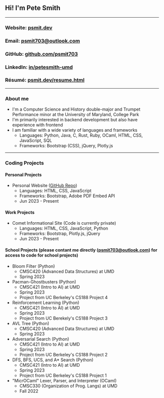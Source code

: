 <!-- keeping the following comments for future reference as they came in the default file -->

<!-- ### Hi there 👋 -->

<!--
**psmit703/psmit703** is a ✨ _special_ ✨ repository because its `README.md` (this file) appears on your GitHub profile.

Here are some ideas to get you started:

- 🔭 I’m currently working on ...
- 🌱 I’m currently learning ...
- 👯 I’m looking to collaborate on ...
- 🤔 I’m looking for help with ...
- 💬 Ask me about ...
- 📫 How to reach me: ...
- 😄 Pronouns: ...
- ⚡ Fun fact: ...
-->

## Hi! I'm Pete Smith

---

### Website: [psmit.dev](https://www.psmit.dev)
### Email: [psmit703@outlook.com](mailto:psmit703@outlook.com)
### GitHub: [github.com/psmit703](https://github.com/psmit703)
### LinkedIn: [in/petesmith-umd](https://www.linkedin.com/in/petesmith-umd/)
### Résumé: [psmit.dev/resume.html](https://www.psmit.dev/resume.html)

---

### About me
* I'm a Computer Science and History double-major and Trumpet Performance minor at the University of Maryland, College Park
* I'm primarily interested in backend development but also have experience with frontend
* I am familiar with a wide variety of languages and frameworks
    * Languages: Python, Java, C, Rust, Ruby, OCaml, HTML, CSS, JavaScript, SQL
    * Frameworks: Bootstrap (CSS), jQuery, Plotly.js

---

### Coding Projects
#### Personal Projects
* Personal Website ([GitHub Repo](https://github.com/psmit703/personal-website))
    * Languages: HTML, CSS, JavaScript
    * Frameworks: Bootstrap, Adobe PDF Embed API
    * Jun 2023 - Present
#### Work Projects
* Comet Informational Site (Code is currently private)
    * Languages: HTML, CSS, JavaScript, Python
    * Frameworks: Bootstrap, Plotly.js, jQuery
    * Jun 2023 - Present
#### School Projects (please contant me directly ([psmit703@outlook.com](mailto:psmit703@outlook.com)) for access to code for school projects)
* Bloom Filter (Python)
    * CMSC420 (Advanced Data Structures) at UMD
    * Spring 2023
* Pacman-Ghostbusters (Python)
    * CMSC421 (Intro to AI) at UMD
    * Spring 2023
    * Project from UC Berkeley's CS188 Project 4
* Reinforcement Learning (Python)
    * CMSC421 (Intro to AI) at UMD
    * Spring 2023
    * Project from UC Berekely's CS188 Project 3
* AVL Tree (Python)
    * CMSC420 (Advanced Data Structures) at UMD
    * Spring 2023
* Adversarial Search (Python)
    * CMSC421 (Intro to AI) at UMD
    * Spring 2023
    * Project from UC Berkeley's CS188 Project 2
* DFS, BFS, UCS, and A* Search (Python)
    * CMSC421 (Intro to AI) at UMD
    * Spring 2023
    * Project from UC Berkeley's CS188 Project 1
* "MicrOCaml" Lexer, Parser, and Interpreter (OCaml)
    * CMSC330 (Organization of Prog. Langs) at UMD
    * Fall 2022
